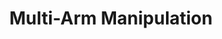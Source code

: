 ---
layout: page
title: Multi-Arm Manipulation
description: Accelerating search-based planning for multi-arm manipulation
img: assets/img/mramp_rack_square.jpg
redirect: https://x-cbs.github.io/
importance: 1
category: work
---